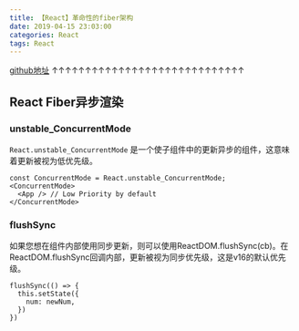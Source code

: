 ```yaml
---
title: 【React】革命性的fiber架构
date: 2019-04-15 23:03:00
categories: React
tags: React
---
```


[github地址](https://github.com/koba04/react-fiber-resources) 
↑↑↑↑↑↑↑↑↑↑↑↑↑↑↑↑↑↑↑↑↑↑↑↑↑↑↑↑↑

## React Fiber异步渲染

### unstable_ConcurrentMode
`React.unstable_ConcurrentMode` 是一个使子组件中的更新异步的组件，这意味着更新被视为低优先级。
```Js
const ConcurrentMode = React.unstable_ConcurrentMode;
<ConcurrentMode>
  <App /> // Low Priority by default
</ConcurrentMode>
```
### flushSync
如果您想在组件内部使用同步更新，则可以使用ReactDOM.flushSync(cb)。在ReactDOM.flushSync回调内部，更新被视为同步优先级，这是v16的默认优先级。
```Js
flushSync(() => {
  this.setState({
    num: newNum,
  })
})
```









